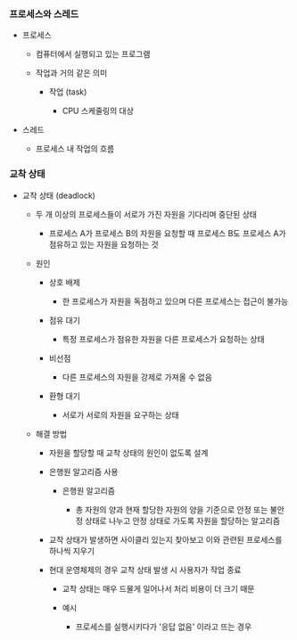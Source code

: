### 프로세스와 스레드

- 프로세스
  
  - 컴퓨터에서 실행되고 있는 프로그램
  
  - 작업과 거의 같은 의미
    
    - 작업 (task)
      
      - CPU 스케줄링의 대상

- 스레드
  
  - 프로세스 내 작업의 흐름

### 교착 상태

- 교착 상태 (deadlock)
  
  - 두 개 이상의 프로세스들이 서로가 가진 자원을 기다리며 중단된 상태
    
    - 프로세스 A가 프로세스 B의 자원을 요청할 때 프로세스 B도 프로세스 A가 점유하고 있는 자원을 요청하는 것
  
  - 원인
    
    - 상호 배제
      
      - 한 프로세스가 자원을 독점하고 있으며 다른 프로세스는 접근이 불가능
    
    - 점유 대기
      
      - 특정 프로세스가 점유한 자원을 다른 프로세스가 요청하는 상태
    
    - 비선점
      
      - 다른 프로세스의 자원을 강제로 가져올 수 없음
    
    - 환형 대기
      
      - 서로가 서로의 자원을 요구하는 상태
  
  - 해결 방법
    
    - 자원을 할당할 때 교착 상태의 원인이 없도록 설계
    
    - 은행원 알고리즘 사용
      
      - 은행원 알고리즘
        
        - 총 자원의 양과 현재 할당한 자원의 양을 기준으로 안정 또는 불안정 상태로 나누고 안정 상태로 가도록 자원을 할당하는 알고리즘
    
    - 교착 상태가 발생하면 사이클리 있는지 찾아보고 이와 관련된 프로세스를 하나씩 지우기
    
    - 현대 운영체제의 경우 교착 상태 발생 시 사용자가 작업 종료
      
      - 교착 상태는 매우 드물게 일어나서 처리 비용이 더 크기 때문
      
      - 예시
        
        - 프로세스를 실행시키다가 '응답 없음' 이라고 뜨는 경우